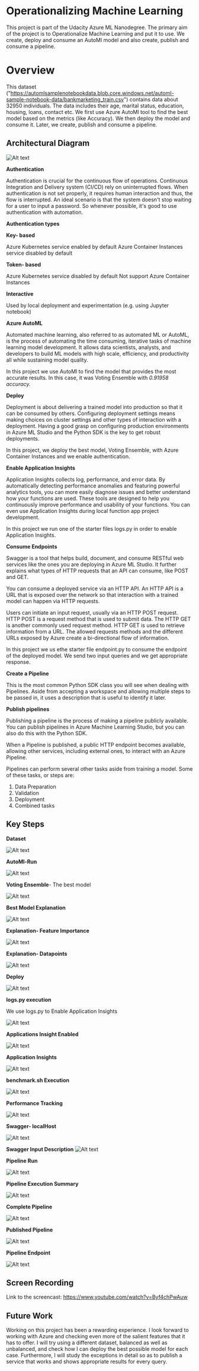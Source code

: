 
# Operationalizing Machine Learning

This project is part of the Udacity Azure ML Nanodegree. The primary aim of the project is to Operationalize Machine Learning and put it to use. We create, deploy and consume an AutoMl model and also create, publish and consume a pipeline.

# Overview
This dataset ("https://automlsamplenotebookdata.blob.core.windows.net/automl-sample-notebook-data/bankmarketing_train.csv") contains data about 32950 individuals. The data includes their age, marital status, education, housing, loans, contact etc. We first use Azure AutoMl tool to find the best model based on the metrics (like Accuracy). We then deploy the model and consume it. Later, we create, publish and consume a pipeline.

## Architectural Diagram

![Alt text](https://github.com/MonishkaDas/nd00333_AZMLND_C2/blob/master/starterfile1/Screenshots/architechture.png?raw=true "Architechture Diagram")

**Authentication**

Authentication is crucial for the continuous flow of operations. Continuous Integration and Delivery system (CI/CD) rely on uninterrupted flows. When authentication is not set properly, it requires human interaction and thus, the flow is interrupted. An ideal scenario is that the system doesn't stop waiting for a user to input a password. So whenever possible, it's good to use authentication with automation.

**Authentication types**

**Key- based**

Azure Kubernetes service enabled by default
Azure Container Instances service disabled by default

**Token- based**

Azure Kubernetes service disabled by default
Not support Azure Container Instances

**Interactive**

Used by local deployment and experimentation (e.g. using Jupyter notebook)


**Azure AutoML**

Automated machine learning, also referred to as automated ML or AutoML, is the process of automating the time consuming, iterative tasks of machine learning model development. It allows data scientists, analysts, and developers to build ML models with high scale, efficiency, and productivity all while sustaining model quality.

In this project we use AutoMl  to find the model that provides the most accurate results. In this case, it was Voting Ensemble with _0.91958 accuracy._


**Deploy**

Deployment is about delivering a trained model into production so that it can be consumed by others. Configuring deployment settings means making choices on cluster settings and other types of interaction with a deployment. Having a good grasp on configuring production environments in Azure ML Studio and the Python SDK is the key to get robust deployments.

In this project, we deploy the best model, Voting Ensemble, with Azure Container Instances and we enable authentication.


**Enable Application Insights**

Application Insights collects log, performance, and error data. By automatically detecting performance anomalies and featuring powerful analytics tools, you can more easily diagnose issues and better understand how your functions are used. These tools are designed to help you continuously improve performance and usability of your functions. You can even use Application Insights during local function app project development. 

In this project we run one of the starter files logs.py in order to enable Application Insights.


**Consume Endpoints**

Swagger is a tool that helps build, document, and consume RESTful web services like the ones you are deploying in Azure ML Studio. It further explains what types of HTTP requests that an API can consume, like POST and GET.

You can consume a deployed service via an HTTP API. An HTTP API is a URL that is exposed over the network so that interaction with a trained model can happen via HTTP requests.

Users can initiate an input request, usually via an HTTP POST request. HTTP POST is a request method that is used to submit data. The HTTP GET is another commonly used request method. HTTP GET is used to retrieve information from a URL. The allowed requests methods and the different URLs exposed by Azure create a bi-directional flow of information.

In  this project we us ethe starter file endpoint.py to consume the endpoint of the deployed model. We send two input queries and we get appropriate response.


**Create a Pipeline**

This is the most common Python SDK class you will see when dealing with Pipelines. Aside from accepting a workspace and allowing multiple steps to be passed in, it uses a description that is useful to identify it later.

**Publish pipelines**

Publishing a pipeline is the process of making a pipeline publicly available. You can publish pipelines in Azure Machine Learning Studio, but you can also do this with the Python SDK.

When a Pipeline is published, a public HTTP endpoint becomes available, allowing other services, including external ones, to interact with an Azure Pipeline.

Pipelines can perform several other tasks aside from training a model. Some of these tasks, or steps are:

1.  Data Preparation
2.  Validation
3.  Deployment
4.  Combined tasks


## Key Steps



**Dataset**

![Alt text]( https://github.com/MonishkaDas/nd00333_AZMLND_C2/blob/master/starterfile1/Screenshots/Datasets.png?raw=true "")


**AutoMl-Run**

![Alt text]( https://github.com/MonishkaDas/nd00333_AZMLND_C2/blob/master/starterfile1/Screenshots/AutoML-Run.png?raw=true "")


**Voting Ensemble**- The best model

![Alt text](https://github.com/MonishkaDas/nd00333_AZMLND_C2/blob/master/starterfile1/Screenshots/Screenshot%20(13).png?raw=true "VotingEnsemble")


**Best Model Explanation**

![Alt text]( https://github.com/MonishkaDas/nd00333_AZMLND_C2/blob/master/starterfile1/Screenshots/BestModelExpalnation.png?raw=true "")


**Explanation- Feature Importance**

![Alt text]( https://github.com/MonishkaDas/nd00333_AZMLND_C2/blob/master/starterfile1/Screenshots/Explanation-FeatureImportance.png?raw=true "")


**Explanation- Datapoints**

![Alt text]( https://github.com/MonishkaDas/nd00333_AZMLND_C2/blob/master/starterfile1/Screenshots/Explanation-DataPoints.png?raw=true "")


**Deploy**

![Alt text]( https://github.com/MonishkaDas/nd00333_AZMLND_C2/blob/master/starterfile1/Screenshots/Successful-Deployment.png?raw=true "")


**logs.py execution**

We use logs.py to Enable Application Insights

![Alt text]( https://github.com/MonishkaDas/nd00333_AZMLND_C2/blob/master/starterfile1/Screenshots/logsFile.png?raw=true "")


**Applications Insight Enabled**

![Alt text]( https://github.com/MonishkaDas/nd00333_AZMLND_C2/blob/master/starterfile1/Screenshots/ApplicationInsightsEnables.png?raw=true "")


**Application Insights**

![Alt text]( https://github.com/MonishkaDas/nd00333_AZMLND_C2/blob/master/starterfile1/Screenshots/AppInsights.png?raw=true "")


**benchmark.sh Execution**

![Alt text]( https://github.com/MonishkaDas/nd00333_AZMLND_C2/blob/master/starterfile1/Screenshots/BenchmarkFile.png?raw=true "")


**Performance Tracking**

![Alt text]( https://github.com/MonishkaDas/nd00333_AZMLND_C2/blob/master/starterfile1/Screenshots/Performance.png?raw=true "")


**Swagger- localHost**

![Alt text]( https://github.com/MonishkaDas/nd00333_AZMLND_C2/blob/master/starterfile1/Screenshots/Swagger-Deploy.png?raw=true "")


**Swagger Input Description**
![Alt text](https://github.com/MonishkaDas/nd00333_AZMLND_C2/blob/master/starterfile1/Screenshots/LocalHost.png?raw=true "")


**Pipeline Run**

![Alt text](https://github.com/MonishkaDas/nd00333_AZMLND_C2/blob/master/starterfile1/Screenshots/waitforcompletion.png?raw=true "")


**Pipeline Execution Summary**

![Alt text](https://github.com/MonishkaDas/nd00333_AZMLND_C2/blob/master/starterfile1/Screenshots/pipelineExecutionSummary.png?raw=true "")


**Complete Pipeline**

![Alt text](https://github.com/MonishkaDas/nd00333_AZMLND_C2/blob/master/starterfile1/Screenshots/CompletePipeline.png?raw=true "")


**Published Pipeline**

![Alt text](https://github.com/MonishkaDas/nd00333_AZMLND_C2/blob/master/starterfile1/Screenshots/PublishedPipeline.png?raw=true "")


**Pipeline Endpoint**

![Alt text](https://github.com/MonishkaDas/nd00333_AZMLND_C2/blob/master/starterfile1/Screenshots/PipelineEndpoint.png?raw=true "")




## Screen Recording

Link to the screencast: https://www.youtube.com/watch?v=Byf4chPwAuw

## Future Work

Working on this project has been a rewarding experience. I look forward to working with Azure and checking even more of the salient features that it has to offer. I will try using a different dataset, balanced as well as unbalanced, and check how I can deploy the best possible model for each case. Furthermore, I will study the exceptions in detail so as to publish a service that works and shows appropriate results for every query. 
